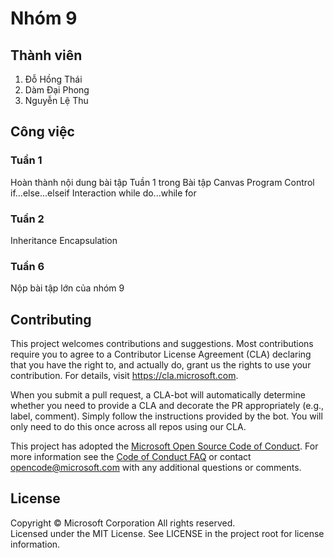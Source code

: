 # Nhóm 9
## Thành viên

1. Đỗ Hồng Thái
2. Dàm Đại Phong
3. Nguyễn Lệ Thu

## Công việc

### Tuần 1
Hoàn thành nội dung bài tập Tuần 1 trong Bài tập Canvas
Program Control
if...else...elseif
Interaction
while
do...while
for

### Tuần 2
Inheritance
Encapsulation



### Tuần 6


Nộp bài tập lớn của nhóm 9



  
## Contributing

This project welcomes contributions and suggestions. Most contributions require you to agree to a
Contributor License Agreement (CLA) declaring that you have the right to, and actually do, grant us
the rights to use your contribution. For details, visit https://cla.microsoft.com.

When you submit a pull request, a CLA-bot will automatically determine whether you need to provide
a CLA and decorate the PR appropriately (e.g., label, comment). Simply follow the instructions
provided by the bot. You will only need to do this once across all repos using our CLA.

This project has adopted the [Microsoft Open Source Code of Conduct](https://opensource.microsoft.com/codeofconduct/).
For more information see the [Code of Conduct FAQ](https://opensource.microsoft.com/codeofconduct/faq/) or
contact [opencode@microsoft.com](mailto:opencode@microsoft.com) with any additional questions or comments.

## License

Copyright © Microsoft Corporation All rights reserved.<br />
Licensed under the MIT License. See LICENSE in the project root for license information.
